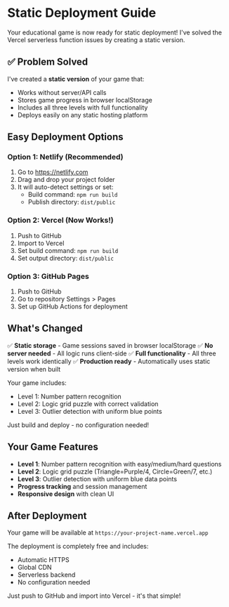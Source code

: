 # Static Deployment Guide

Your educational game is now ready for static deployment! I've solved the Vercel serverless function issues by creating a static version.

## ✅ Problem Solved

I've created a **static version** of your game that:
- Works without server/API calls
- Stores game progress in browser localStorage
- Includes all three levels with full functionality
- Deploys easily on any static hosting platform

## Easy Deployment Options

### Option 1: Netlify (Recommended)
1. Go to https://netlify.com
2. Drag and drop your project folder
3. It will auto-detect settings or set:
   - Build command: `npm run build`
   - Publish directory: `dist/public`

### Option 2: Vercel (Now Works!)
1. Push to GitHub
2. Import to Vercel
3. Set build command: `npm run build`
4. Set output directory: `dist/public`

### Option 3: GitHub Pages
1. Push to GitHub
2. Go to repository Settings > Pages
3. Set up GitHub Actions for deployment

## What's Changed

✅ **Static storage** - Game sessions saved in browser localStorage
✅ **No server needed** - All logic runs client-side
✅ **Full functionality** - All three levels work identically
✅ **Production ready** - Automatically uses static version when built

Your game includes:
- Level 1: Number pattern recognition
- Level 2: Logic grid puzzle with correct validation
- Level 3: Outlier detection with uniform blue points

Just build and deploy - no configuration needed!

## Your Game Features

- **Level 1**: Number pattern recognition with easy/medium/hard questions
- **Level 2**: Logic grid puzzle (Triangle=Purple/4, Circle=Green/7, etc.)
- **Level 3**: Outlier detection with uniform blue data points
- **Progress tracking** and session management
- **Responsive design** with clean UI

## After Deployment

Your game will be available at `https://your-project-name.vercel.app`

The deployment is completely free and includes:
- Automatic HTTPS
- Global CDN
- Serverless backend
- No configuration needed

Just push to GitHub and import into Vercel - it's that simple!